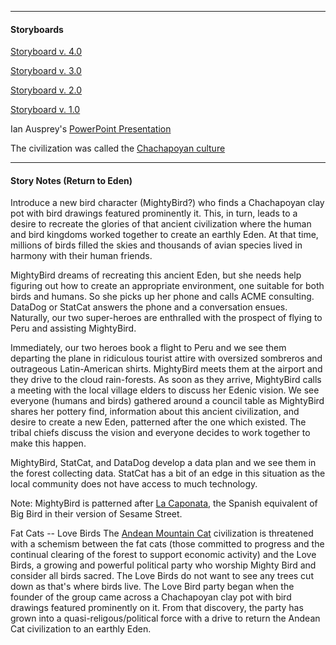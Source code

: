 -----------------------------------------------------
#### Storyboards

[Storyboard v. 4.0](https://docs.google.com/presentation/d/171VC-OTixsvptGMvp9MB89jRklIevEM-r4ClMJ4_o3U/edit?usp=sharing)

[Storyboard v. 3.0](https://docs.google.com/presentation/d/1uaQp3HZBOve-ztJbeWpQ27f0BQFPsv-4NmqhCe86gaI/edit?usp=sharing)

[Storyboard v. 2.0](https://docs.google.com/presentation/d/11TnHk6bfe61XDXbKbevn7KU3gdwBTzNYIX0kAdYv9LY/edit?usp=sharing)

[Storyboard v. 1.0](https://docs.google.com/presentation/d/1VGgrEhL0MKiUut8NgOuqlGu-7jaqY_qZBxcrdML1hAw/edit?ts=5e6a8bf2#slide=id.p)

Ian Ausprey's [PowerPoint Presentation](https://uflorida-my.sharepoint.com/:p:/g/personal/iausprey_ufl_edu/EUJKWOEhYVVAnl_kssA1koIBMHsD4NneiYTV5JXfs8FSow)

The civilization was called the [Chachapoyan culture](https://en.wikipedia.org/wiki/Chachapoya_culture)

-----------------------------------------------------
#### Story Notes (Return to Eden)

Introduce a new bird character (MightyBird?) who finds a Chachapoyan clay pot with bird drawings featured prominently it.  This, in turn, leads to a desire to recreate the glories of that ancient civilization where the human and bird kingdoms worked together to create an earthly Eden.  At that time, millions of birds filled the skies and thousands of avian species lived in harmony with their human friends.

MightyBird dreams of recreating this ancient Eden, but she needs help figuring out how to create an appropriate environment, one suitable for both birds and humans.  So she picks up her phone and calls ACME consulting.  DataDog or StatCat answers the phone and a conversation ensues.  Naturally, our two super-heroes are enthralled with the prospect of flying to Peru and assisting MightyBird.

Immediately, our two heroes book a flight to Peru and we see them departing the plane in ridiculous tourist attire with oversized sombreros and outrageous Latin-American shirts.  MightyBird meets them at the airport and they drive to the cloud rain-forests.  As soon as they arrive, MightyBird calls a meeting with the local village elders to discuss her Edenic vision.  We see everyone (humans and birds) gathered around a council table as MightyBird shares her pottery find, information about this ancient civilization, and desire to create a new Eden, patterned after the one which existed.  The tribal chiefs discuss the vision and everyone decides to work together to make this happen.

MightyBird, StatCat, and DataDog develop a data plan and we see them in the forest collecting data.  StatCat has a bit of an edge in this situation as the local community does not have access to much technology.

Note: MightyBird is patterned after [La Caponata](https://es.wikipedia.org/wiki/La_Gallina_Caponata), the Spanish equivalent of Big Bird in their version of Sesame Street.

Fat Cats -- Love Birds
The [Andean Mountain Cat](https://en.wikipedia.org/wiki/Andean_mountain_cat) civilization is threatened with a schemism between the fat cats (those committed to progress and the continual clearing of the forest to support economic activity) and the Love Birds, a growing and powerful political party who worship Mighty Bird and consider all birds sacred.  The Love Birds do not want to see any trees cut down as that's where birds live.  The Love Bird party began when the founder of the group came across a Chachapoyan clay pot with bird drawings featured prominently on it.  From that discovery, the party has grown into a quasi-religous/political force with a drive to return the Andean Cat civilization to an earthly Eden.


